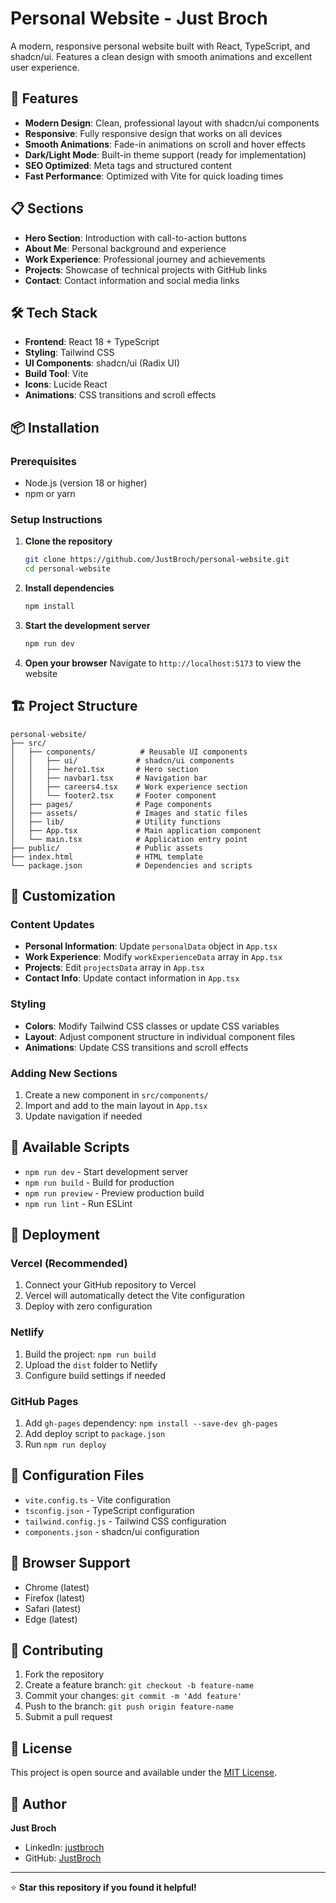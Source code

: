 # Personal Website - Just Broch

A modern, responsive personal website built with React, TypeScript, and shadcn/ui. Features a clean design with smooth animations and excellent user experience.

## 🚀 Features

-   **Modern Design**: Clean, professional layout with shadcn/ui components
-   **Responsive**: Fully responsive design that works on all devices
-   **Smooth Animations**: Fade-in animations on scroll and hover effects
-   **Dark/Light Mode**: Built-in theme support (ready for implementation)
-   **SEO Optimized**: Meta tags and structured content
-   **Fast Performance**: Optimized with Vite for quick loading times

## 📋 Sections

-   **Hero Section**: Introduction with call-to-action buttons
-   **About Me**: Personal background and experience
-   **Work Experience**: Professional journey and achievements
-   **Projects**: Showcase of technical projects with GitHub links
-   **Contact**: Contact information and social media links

## 🛠️ Tech Stack

-   **Frontend**: React 18 + TypeScript
-   **Styling**: Tailwind CSS
-   **UI Components**: shadcn/ui (Radix UI)
-   **Build Tool**: Vite
-   **Icons**: Lucide React
-   **Animations**: CSS transitions and scroll effects

## 📦 Installation

### Prerequisites

-   Node.js (version 18 or higher)
-   npm or yarn

### Setup Instructions

1. **Clone the repository**

    ```bash
    git clone https://github.com/JustBroch/personal-website.git
    cd personal-website
    ```

2. **Install dependencies**

    ```bash
    npm install
    ```

3. **Start the development server**

    ```bash
    npm run dev
    ```

4. **Open your browser**
   Navigate to `http://localhost:5173` to view the website

## 🏗️ Project Structure

```
personal-website/
├── src/
│   ├── components/          # Reusable UI components
│   │   ├── ui/             # shadcn/ui components
│   │   ├── hero1.tsx       # Hero section
│   │   ├── navbar1.tsx     # Navigation bar
│   │   ├── careers4.tsx    # Work experience section
│   │   └── footer2.tsx     # Footer component
│   ├── pages/              # Page components
│   ├── assets/             # Images and static files
│   ├── lib/                # Utility functions
│   ├── App.tsx             # Main application component
│   └── main.tsx            # Application entry point
├── public/                 # Public assets
├── index.html              # HTML template
└── package.json            # Dependencies and scripts
```

## 🎨 Customization

### Content Updates

-   **Personal Information**: Update `personalData` object in `App.tsx`
-   **Work Experience**: Modify `workExperienceData` array in `App.tsx`
-   **Projects**: Edit `projectsData` array in `App.tsx`
-   **Contact Info**: Update contact information in `App.tsx`

### Styling

-   **Colors**: Modify Tailwind CSS classes or update CSS variables
-   **Layout**: Adjust component structure in individual component files
-   **Animations**: Update CSS transitions and scroll effects

### Adding New Sections

1. Create a new component in `src/components/`
2. Import and add to the main layout in `App.tsx`
3. Update navigation if needed

## 📝 Available Scripts

-   `npm run dev` - Start development server
-   `npm run build` - Build for production
-   `npm run preview` - Preview production build
-   `npm run lint` - Run ESLint

## 🚀 Deployment

### Vercel (Recommended)

1. Connect your GitHub repository to Vercel
2. Vercel will automatically detect the Vite configuration
3. Deploy with zero configuration

### Netlify

1. Build the project: `npm run build`
2. Upload the `dist` folder to Netlify
3. Configure build settings if needed

### GitHub Pages

1. Add `gh-pages` dependency: `npm install --save-dev gh-pages`
2. Add deploy script to `package.json`
3. Run `npm run deploy`

## 🔧 Configuration Files

-   `vite.config.ts` - Vite configuration
-   `tsconfig.json` - TypeScript configuration
-   `tailwind.config.js` - Tailwind CSS configuration
-   `components.json` - shadcn/ui configuration

## 📱 Browser Support

-   Chrome (latest)
-   Firefox (latest)
-   Safari (latest)
-   Edge (latest)

## 🤝 Contributing

1. Fork the repository
2. Create a feature branch: `git checkout -b feature-name`
3. Commit your changes: `git commit -m 'Add feature'`
4. Push to the branch: `git push origin feature-name`
5. Submit a pull request

## 📄 License

This project is open source and available under the [MIT License](LICENSE).

## 👤 Author

**Just Broch**

-   LinkedIn: [justbroch](https://www.linkedin.com/in/justbroch)
-   GitHub: [JustBroch](https://github.com/JustBroch)

---

⭐ **Star this repository if you found it helpful!**
